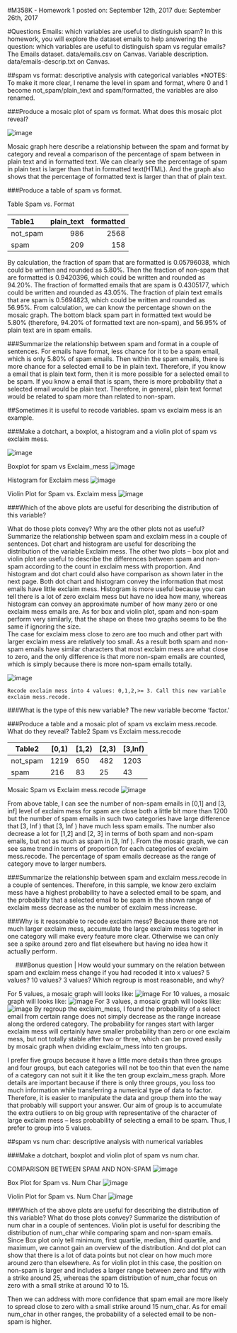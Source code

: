 #M358K - Homework 1
posted on: September 12th, 2017
due: September 26th, 2017

#Questions
    Emails: which variables are useful to distinguish spam?
    In this homework, you will explore the dataset emails to help answering the question: which variables are useful to distinguish spam vs regular emails? The Emails dataset. data/emails.csv on Canvas. Variable description. data/emails-descrip.txt on Canvas.


##spam vs format: descriptive analysis with categorical variables
    *NOTES: To make it more clear, I rename the level in spam and format, where 0 and 1 become not_spam/plain_text and spam/formatted, the variables are also renamed.

###Produce a mosaic plot of spam vs format. What does this mosaic plot reveal?

![image](hw1fig1.png)
 
Mosaic graph here describe a relationship between the spam and format by category and reveal a comparison of the percentage of spam between in plain text and in formatted text. We can clearly see the percentage of spam in plain text is larger than that in formatted text(HTML). And the graph also shows that the percentage of formatted text is larger than that of plain text.


###Produce a table of spam vs format.

Table Spam vs. Format

Table1|plain_text|formatted
:--- | ---: | ---: 
not_spam | 986 | 2568
spam|209|158

By calculation, the fraction of spam that are formatted is 0.05796038, which could be written and rounded as 5.80%. Then the fraction of non-spam that are formatted is 0.9420396, which could be written and rounded as 94.20%. The fraction of formatted emails that are spam is 0.4305177, which could be written and rounded as 43.05%. The fraction of plain text emails that are spam is 0.5694823, which could be written and rounded as 56.95%. From calculation, we can know the percentage shown on the mosaic graph. The bottom black spam part in formatted text would be 5.80% (therefore, 94.20% of formatted text are non-spam), and 56.95% of plain text are in spam emails.


###Summarize the relationship between spam and format in a couple of sentences.
	For emails have format, less chance for it to be a spam email, which is only 5.80% of spam emails. Then within the spam emails, there is more chance for a selected email to be in plain text. Therefore, if you know a email that is plain text form, then it is more possible for a selected email to be spam. If you know a email that is spam, there is more probability that a selected email would be plain text. Therefore, in general, plain text format would be related to spam more than related to non-spam.

##Sometimes it is useful to recode variables. spam vs exclaim mess is an example.

###Make a dotchart, a boxplot, a histogram and a violin plot of spam vs exclaim mess. 

![image](hw1fig2.png)

Boxplot for spam vs Exclaim_mess
![image](hw1fig3.png)
 
Histogram for Exclaim mess
![image](hw1fig4.png)

Violin Plot for Spam vs. Exclaim mess
![image](hw1fig5.png)

###Which of the above plots are useful for describing the distribution of this variable? 

What do those plots convey? Why are the other plots not as useful? 
Summarize the relationship between spam and exclaim mess in a couple of sentences. 
Dot chart and histogram are useful for describing the distribution of the variable Exclaim mess. The other two plots – box plot and violin plot are useful to describe the differences between spam and non-spam according to the count in exclaim mess with proportion. And histogram and dot chart could also have comparison as shown later in the next page.
Both dot chart and histogram convey the information that most emails have little exclaim mess. Histogram is more useful because you can tell there is a lot of zero exclaim mess but have no idea how many, whereas histogram can convey an approximate number of how many zero or one exclaim mess emails are. As for box and violin plot, spam and non-spam perform very similarly, that the shape on these two graphs seems to be the same if ignoring the size.  
The case for exclaim mess close to zero are too much and other part with larger exclaim mess are relatively too small. As a result both spam and non-spam emails have similar characters that most exclaim mess are what close to zero, and the only difference is that more non-spam emails are counted, which is simply because there is more non-spam emails totally.
 
![image](hw1fig6.png)

 
    Recode exclaim mess into 4 values: 0,1,2,>= 3. Call this new variable exclaim mess.recode. 

###What is the type of this new variable? 
The new variable become ‘factor.’


###Produce a table and a mosaic plot of spam vs exclaim mess.recode. What do they reveal?
Table2  Spam vs Exclaim mess.recode

Table2|	[0,1) |	[1,2) |	[2,3) |	[3,Inf)
---|---|---|---|---
not_spam |	1219 |	650 |	482 |	1203
spam |	216 |	83	| 25 |	43

Mosaic Spam vs Exclaim mess.recode
![image](hw1fig7.png)

From above table, I can see the number of non-spam emails in [0,1] and [3, inf] level of exclaim mess for spam are close both a little bit more than 1200 but the number of spam emails in such two categories have large difference that [3, Inf ) that [3, Inf ) have much less spam emails. The number also decrease a lot for [1,2] and [2, 3] in terms of both spam and non-spam emails, but not as much as spam in [3, Inf ). 
From the mosaic graph, we can see same trend in terms of proportion for each categories of exclaim mess.recode. The percentage of spam emails decrease as the range of category move to larger numbers. 


###Summarize the relationship between spam and exclaim mess.recode in a couple of sentences. 
Therefore, in this sample, we know zero exclaim mess have a highest probability to have a selected email to be spam, and the probability that a selected email to be spam in the shown range of exclaim mess decrease as the number of exclaim mess increase.


###Why is it reasonable to recode exclaim mess? 
Because there are not much larger exclaim mess, accumulate the large exclaim mess together in one category will make every feature more clear. Otherwise we can only see a spike around zero and flat elsewhere but having no idea how it actually perform.

 
###Bonus question | How would your summary on the relation between spam and exclaim mess change if you had recoded it into x values?
    5 values? 10 values? 3 values? Which regroup is most reasonable, and why?
	
For 5 values, a mosaic graph will looks like:
![image](hw1fig8.png)
For 10 values, a mosaic graph will looks like:
![image](hw1fig9.png)
For 3 values, a mosaic graph will looks like:
![image](hw1fig10.png)
By regroup the exclaim_mess, I found the probability of a select email from certain range does not simply decrease as the range increase along the ordered category. The probability for ranges start with larger exclaim mess will certainly have smaller probability than zero or one exclaim mess, but not totally stable after two or three, which can be proved easily by mosaic graph when dviding exclaim_mess into ten groups.

I prefer five groups because it have a little more details than three groups and four groups, but each categories will not be too thin that even the name of a category can not suit it it like the ten group exclaim_mess graph. More details are important because if there is only three groups, you loss too much information while transferring a numerical type of data to factor. Therefore, it is easier to manipulate the data and group them into the way that probably will support your answer. Our aim of group is to accumulate the extra outliers to on big group with representative of the character of large exclaim mess – less probability of selecting a email to be spam. Thus, I prefer to group into 5 values.
 

##spam vs num char: descriptive analysis with numerical variables


###Make a dotchart, boxplot and violin plot of spam vs num char. 

COMPARISON BETWEEN SPAM AND NON-SPAM
![image](hw1fig12.png)

Box Plot for Spam vs. Num Char
![image](hw1fig13.png)

Violin Plot for Spam vs. Num Char
![image](hw1fig14.png)
 


 
 
 

###Which of the above plots are useful for describing the distribution of this variable? 
What do those plots convey? Summarize the distribution of num char in a couple of sentences.
Violin plot is useful for describing the distribution of num_char while comparing spam and non-spam emails. Since Box plot only tell minimum, first quartile, median, third quartile, and maximum, we cannot gain an overview of the distribution. And dot plot can show that there is a lot of data points but not clear on how much more around zero than elsewhere. 
As for violin plot in this case, the position on non-spam is larger and includes a larger range between zero and fifty with a strike around 25, whereas the spam distribution of num_char focus on zero with a small strike at around 10 to 15. 

Then we can address with more confidence that spam email are more likely to spread close to zero with a small strike around 15 num_char. As for email num_char in other ranges, the probability of a selected email to be non-spam is higher.
